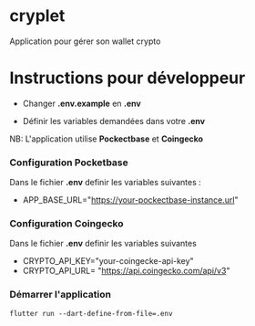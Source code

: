 # cryplet

Application pour gérer son wallet crypto

# Instructions pour développeur


- Changer **.env.example** en **.env**

- Définir les variables demandées dans votre **.env**

NB: L'application utilise **Pockectbase** et **Coingecko**

### Configuration Pocketbase

Dans le fichier **.env** definir les variables suivantes :

- APP_BASE_URL="https://your-pockectbase-instance.url"


### Configuration Coingecko

Dans le fichier **.env** definir les variables suivantes

- CRYPTO_API_KEY="your-coingecke-api-key"
- CRYPTO_API_URL= "https://api.coingecko.com/api/v3"


### Démarrer l'application

`flutter run --dart-define-from-file=.env`
